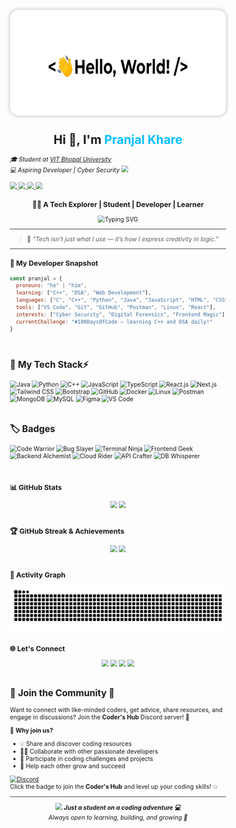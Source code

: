 <div align="center" style="background-color: white; padding: 12px; border-radius: 20px; box-shadow: 0 0 10px rgba(0, 0, 0, 0.3); display: inline-block;">
  <img src="https://raw.githubusercontent.com/pranjalkhare2004/pranjalkhare2004/main/hello-white.gif" alt="Hello Pranjal" 
       style="height: 220px; border-radius: 20px;" />
</div>


<br>

<!-- Intro Section -->
<h1 align="center">Hi 👋, I'm <span style="color:#00bfff">Pranjal Khare</span></h1>
<p>
  <em>🎓 Student at <a href="https://vitbhopal.ac.in/">VIT Bhopal University</a> 
  <br>
  💻 Aspiring Developer | Cyber Security
  <img src="https://media.giphy.com/media/hvRJCLFzcasrR4ia7z/giphy.gif" width="30">
  </em>
</p>

<p align="left">
  <a href="https://www.linkedin.com/in/pranjalkhare16" target="_blank">
    <img src="https://img.shields.io/badge/-LinkedIn-blue?style=flat-square&logo=Linkedin&logoColor=white" />
  </a>
  <a href="mailto:pranjalkhare2004@gmail.com">
    <img src="https://img.shields.io/badge/-Gmail-red?style=flat-square&logo=Gmail&logoColor=white" />
  </a>
  <a href="https://github.com/pranjalkhare2004">
    <img src="https://img.shields.io/github/followers/pranjalkhare2004?label=Follow&style=social" />
  </a>
  <a href="https://your-portfolio-link.com">
    <img src="https://img.shields.io/badge/-Portfolio-24292e?style=flat-square&logo=GitHub&logoColor=white" />
  </a>
</p>

<h3 align="center">👨‍🎓 A Tech Explorer | Student | Developer |  Learner</h3>

<div align="center">
  <img src="https://readme-typing-svg.demolab.com?font=Fira+Code&weight=500&pause=1000&color=00bfff&center=true&vCenter=true&width=435&lines=Exploring+Code+Every+Day;Learning+New+Tech+One+Step+at+a+Time;Future+Software+Developer;Eager+to+Build+%26+Create;Let's+Grow+Together" alt="Typing SVG" />
</div>





---

> 💬 _“Tech isn't just what I use — it’s how I express creativity in logic.”_
---

<!-- Snapshot Section -->
### 🧠 My Developer Snapshot
```javascript
const pranjal = {
  pronouns: "he" | "him",
  learning: ["C++", "DSA", "Web Development"],
  languages: ["C", "C++", "Python", "Java", "JavaScript", "HTML", "CSS"],
  tools: ["VS Code", "Git", "GitHub", "Postman", "Linux", "React"],
  interests: ["Cyber Security", "Digital Forensics", "Frontend Magic"],
  currentChallenge: "#100DaysOfCode — learning C++ and DSA daily!"
}
```
<br clear="both">


## 🚀 My Tech Stack⚡

<div align="left">

<!-- Core Languages -->
<img src="https://user-images.githubusercontent.com/74038190/212257454-16e3712e-945a-4ca2-b238-408ad0bf87e6.gif" width="60" title="Java">
<img src="https://user-images.githubusercontent.com/74038190/212257472-08e52665-c503-4bd9-aa20-f5a4dae769b5.gif" width="60" title="Python">
<img src="https://user-images.githubusercontent.com/74038190/212257468-1e9a91f1-b626-4baa-b15d-5c385dfa7ed2.gif" width="60" title="C++">
<img src="https://github.com/Anmol-Baranwal/Cool-GIFs-For-GitHub/assets/74038190/398b19b1-9aae-4c1f-8bc0-d172a2c08d68" width="60" title="JavaScript">
<img src="https://github.com/Anmol-Baranwal/Cool-GIFs-For-GitHub/assets/74038190/3fb2cdf6-8920-462e-87a4-95af376418aa" width="60" title="TypeScript">

<!-- Frameworks / UI -->
<img src="https://user-images.githubusercontent.com/74038190/212257460-738ff738-247f-4445-a718-cdd0ca76e2db.gif" width="60" title="React.js">
<img src="https://user-images.githubusercontent.com/74038190/212281763-e6ecd7ef-c4aa-45b6-a97c-f33f6bb592bd.gif" width="60" title="Next.js">
<img src="https://user-images.githubusercontent.com/74038190/212281775-b468df30-4edc-4bf8-a4ee-f52e1aaddc86.gif" width="60" title="Tailwind CSS">
<img src="https://github.com/Anmol-Baranwal/Cool-GIFs-For-GitHub/assets/74038190/e0d299f2-767c-4c21-bd49-90f2a19f1a78" width="60" title="Bootstrap">

<!-- Tools & DevOps -->
<img src="https://user-images.githubusercontent.com/74038190/212280805-9bcb336b-8c55-46a8-abf8-ff286ab55472.gif" width="60" title="GitHub">
<img src="https://user-images.githubusercontent.com/74038190/212281780-0afd9616-8310-46e9-a898-c4f5269f1387.gif" width="60" title="Docker">
<img src="https://user-images.githubusercontent.com/74038190/212280823-79088828-a258-4a4d-8d6c-96315d5a07af.gif" width="60" title="Linux">
<img src="https://github.com/Anmol-Baranwal/Cool-GIFs-For-GitHub/assets/74038190/de038172-e903-4951-926c-755878deb0b4" width="60" title="Postman">

<!-- Databases -->
<img src="https://github.com/Anmol-Baranwal/Cool-GIFs-For-GitHub/assets/74038190/67f477ed-6624-42da-99f0-1a7b1a16eecb" width="60" title="MongoDB">
<img src="https://github.com/Anmol-Baranwal/Cool-GIFs-For-GitHub/assets/74038190/3c16d4f2-b757-4c70-8f42-43d5dddd2c36" width="60" title="MySQL">

<!-- Extras -->
<img src="https://github.com/Anmol-Baranwal/Cool-GIFs-For-GitHub/assets/74038190/29fd6286-4e7b-4d6c-818f-c4765d5e39a9" width="60" title="Figma">
<img src="https://github.com/Anmol-Baranwal/Cool-GIFs-For-GitHub/assets/74038190/1a797f46-efe4-41e6-9e75-5303e1bbcbfa" width="60" title="VS Code">
</div>


<br>


## 🏷️  Badges 

![Code Warrior](https://img.shields.io/badge/Code-Warrior-blueviolet?style=for-the-badge&logo=visualstudio)
![Bug Slayer](https://img.shields.io/badge/Bug-Slayer-critical?style=for-the-badge&logo=bugsnag)
![Terminal Ninja](https://img.shields.io/badge/Terminal-Ninja-black?style=for-the-badge&logo=gnu-bash)
![Frontend Geek](https://img.shields.io/badge/Frontend-Geek-orange?style=for-the-badge&logo=react)
![Backend Alchemist](https://img.shields.io/badge/Backend-Alchemist-9cf?style=for-the-badge&logo=nestjs)
![Cloud Rider](https://img.shields.io/badge/Cloud-Rider-lightblue?style=for-the-badge&logo=aws)
![API Crafter](https://img.shields.io/badge/API-Crafter-ff69b4?style=for-the-badge&logo=postman)
![DB Whisperer](https://img.shields.io/badge/DB-Whisperer-yellowgreen?style=for-the-badge&logo=mysql)


<br>


### 📊 GitHub Stats
<div align="center">
  <img src="https://github-readme-stats.vercel.app/api?username=pranjalkhare2004&show_icons=true&theme=codeSTACKr&border_radius=10&hide_border=false" height="180"/>
  <img src="https://github-readme-stats.vercel.app/api/top-langs/?username=pranjalkhare2004&layout=compact&theme=codeSTACKr&hide_border=false&card_width=320" height="180"/>
</div>


<br>


### 🏆 GitHub Streak & Achievements
<div align="center">
  <img src="https://streak-stats.demolab.com?user=pranjalkhare2004&theme=codeSTACKr&hide_border=false" height="150"/>
  <img src="https://github-profile-trophy.vercel.app/?username=pranjalkhare2004&theme=algolia&row=1&margin-w=15&no-bg=true&no-frame=true" height="150"/>
</div>

<br>



### 🐍 Activity Graph
<img src="https://raw.githubusercontent.com/pranjalkhare2004/pranjalkhare2004/output/snake.svg" alt="Snake Animation" />

### 🌐 Let's Connect
<div align="center">
  <a href="https://www.linkedin.com/in/pranjalkhare16/" target="_blank"><img src="https://skillicons.dev/icons?i=linkedin" height="40"/></a>
  <a href="https://x.com/pranjal1604" target="_blank"><img src="https://skillicons.dev/icons?i=twitter" height="40"/></a>
  <a href="mailto:pranjalkhare2004@gmail.com"><img src="https://skillicons.dev/icons?i=gmail" height="40"/></a>
  <a href="https://discord.com/users/pranjal16204" target="_blank"><img src="https://skillicons.dev/icons?i=discord" height="40"/></a>
</div>

<br>

## 💬 **Join the Community** 🌟

Want to connect with like-minded coders, get advice, share resources, and engage in discussions? Join the **Coder's Hub** Discord server! 🚀

🎉 **Why join us?**
- 💡 Share and discover coding resources
- 🧑‍💻 Collaborate with other passionate developers
- 🎯 Participate in coding challenges and projects
- 🤝 Help each other grow and succeed

[![Discord](https://img.shields.io/badge/Join%20Coder's%20Hub-7289DA?style=for-the-badge&logo=discord&logoColor=white)](https://discord.gg/Nuqh6NE2)  
Click the badge to join the **Coder's Hub** and level up your coding skills! 💥

---

<div align="center">
  <img src="https://media.giphy.com/media/LnQjpWaON8nhr21vNW/giphy.gif" width="60"/>
  <em><b>Just a student on a coding adventure 💻</b><br>Always open to learning, building, and growing 🚀</em>
</div>





